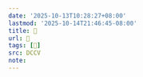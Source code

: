 ```yaml
---
date: '2025-10-13T10:28:27+08:00'
lastmod: '2025-10-14T21:46:45-08:00'
title: 􅡉
url: 􅡉
tags: [𪕷]
src: DCCV
note:
---
```

